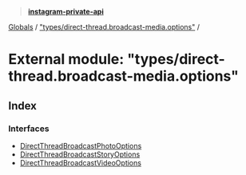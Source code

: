 > **[instagram-private-api](../README.md)**

[Globals](../README.md) / ["types/direct-thread.broadcast-media.options"](_types_direct_thread_broadcast_media_options_.md) /

# External module: "types/direct-thread.broadcast-media.options"

## Index

### Interfaces

* [DirectThreadBroadcastPhotoOptions](../interfaces/_types_direct_thread_broadcast_media_options_.directthreadbroadcastphotooptions.md)
* [DirectThreadBroadcastStoryOptions](../interfaces/_types_direct_thread_broadcast_media_options_.directthreadbroadcaststoryoptions.md)
* [DirectThreadBroadcastVideoOptions](../interfaces/_types_direct_thread_broadcast_media_options_.directthreadbroadcastvideooptions.md)